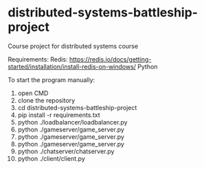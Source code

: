 # distributed-systems-battleship-project
Course project for distributed systems course


Requirements:
Redis:
  https://redis.io/docs/getting-started/installation/install-redis-on-windows/
Python
 
To start the program manually:
1. open CMD
2. clone the repository
3. cd distributed-systems-battleship-project
4. pip install -r requirements.txt
5. python ./loadbalancer/loadbalancer.py
6. python ./gameserver/game_server.py
7. python ./gameserver/game_server.py
8. python ./gameserver/game_server.py
9. python ./chatserver/chatserver.py
10. python ./client/client.py

